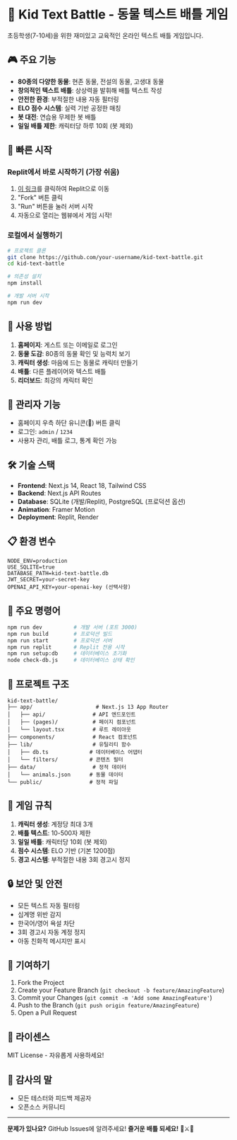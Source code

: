 # 🦁 Kid Text Battle - 동물 텍스트 배틀 게임

초등학생(7-10세)을 위한 재미있고 교육적인 온라인 텍스트 배틀 게임입니다.

## 🎮 주요 기능

- **80종의 다양한 동물**: 현존 동물, 전설의 동물, 고생대 동물
- **창의적인 텍스트 배틀**: 상상력을 발휘해 배틀 텍스트 작성
- **안전한 환경**: 부적절한 내용 자동 필터링
- **ELO 점수 시스템**: 실력 기반 공정한 매칭
- **봇 대전**: 연습용 무제한 봇 배틀
- **일일 배틀 제한**: 캐릭터당 하루 10회 (봇 제외)

## 🚀 빠른 시작

### Replit에서 바로 시작하기 (가장 쉬움)

1. [이 링크](https://replit.com/@your-username/kid-text-battle)를 클릭하여 Replit으로 이동
2. "Fork" 버튼 클릭
3. "Run" 버튼을 눌러 서버 시작
4. 자동으로 열리는 웹뷰에서 게임 시작!

### 로컬에서 실행하기

```bash
# 프로젝트 클론
git clone https://github.com/your-username/kid-text-battle.git
cd kid-text-battle

# 의존성 설치
npm install

# 개발 서버 시작
npm run dev
```

## 📱 사용 방법

1. **홈페이지**: 게스트 또는 이메일로 로그인
2. **동물 도감**: 80종의 동물 확인 및 능력치 보기
3. **캐릭터 생성**: 마음에 드는 동물로 캐릭터 만들기
4. **배틀**: 다른 플레이어와 텍스트 배틀
5. **리더보드**: 최강의 캐릭터 확인

## 🦄 관리자 기능

- 홈페이지 우측 하단 유니콘(🦄) 버튼 클릭
- 로그인: `admin` / `1234`
- 사용자 관리, 배틀 로그, 통계 확인 가능

## 🛠️ 기술 스택

- **Frontend**: Next.js 14, React 18, Tailwind CSS
- **Backend**: Next.js API Routes
- **Database**: SQLite (개발/Replit), PostgreSQL (프로덕션 옵션)
- **Animation**: Framer Motion
- **Deployment**: Replit, Render

## 📋 환경 변수

```env
NODE_ENV=production
USE_SQLITE=true
DATABASE_PATH=kid-text-battle.db
JWT_SECRET=your-secret-key
OPENAI_API_KEY=your-openai-key (선택사항)
```

## 🔧 주요 명령어

```bash
npm run dev          # 개발 서버 (포트 3000)
npm run build        # 프로덕션 빌드
npm run start        # 프로덕션 서버
npm run replit       # Replit 전용 시작
npm run setup:db     # 데이터베이스 초기화
node check-db.js     # 데이터베이스 상태 확인
```

## 📁 프로젝트 구조

```
kid-text-battle/
├── app/                    # Next.js 13 App Router
│   ├── api/               # API 엔드포인트
│   ├── (pages)/           # 페이지 컴포넌트
│   └── layout.tsx         # 루트 레이아웃
├── components/            # React 컴포넌트
├── lib/                   # 유틸리티 함수
│   ├── db.ts             # 데이터베이스 어댑터
│   └── filters/          # 콘텐츠 필터
├── data/                  # 정적 데이터
│   └── animals.json      # 동물 데이터
└── public/               # 정적 파일
```

## 🎯 게임 규칙

1. **캐릭터 생성**: 계정당 최대 3개
2. **배틀 텍스트**: 10-500자 제한
3. **일일 배틀**: 캐릭터당 10회 (봇 제외)
4. **점수 시스템**: ELO 기반 (기본 1200점)
5. **경고 시스템**: 부적절한 내용 3회 경고시 정지

## 🔒 보안 및 안전

- 모든 텍스트 자동 필터링
- 십계명 위반 감지
- 한국어/영어 욕설 차단
- 3회 경고시 자동 계정 정지
- 아동 친화적 메시지만 표시

## 🤝 기여하기

1. Fork the Project
2. Create your Feature Branch (`git checkout -b feature/AmazingFeature`)
3. Commit your Changes (`git commit -m 'Add some AmazingFeature'`)
4. Push to the Branch (`git push origin feature/AmazingFeature`)
5. Open a Pull Request

## 📝 라이센스

MIT License - 자유롭게 사용하세요!

## 🙏 감사의 말

- 모든 테스터와 피드백 제공자
- 오픈소스 커뮤니티

---

**문제가 있나요?** GitHub Issues에 알려주세요!
**즐거운 배틀 되세요!** 🦁⚔️🦄